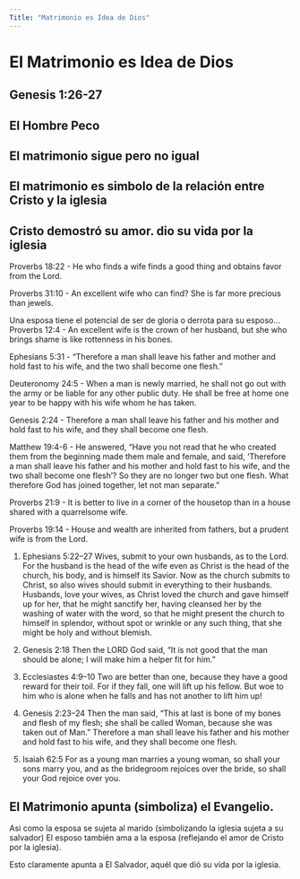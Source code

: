 ```yaml
---
Title: "Matrimonio es Idea de Dios"
---
```

# El Matrimonio es Idea de Dios

## Genesis 1:26-27

## El Hombre Peco

## El matrimonio sigue pero no igual

## El matrimonio es simbolo de la relación entre Cristo y la iglesia

## Cristo demostró su amor. dio su vida por la iglesia


Proverbs 18:22 - He who finds a wife finds a good thing and obtains favor from the Lord.


Proverbs 31:10 - An excellent wife who can find? She is far more precious than jewels.

Una esposa tiene el potencial de ser de gloria o derrota para su esposo...
Proverbs 12:4 - An excellent wife is the crown of her husband, but she who brings shame is like rottenness in his bones.

Ephesians 5:31 - “Therefore a man shall leave his father and mother and hold fast to his wife, and the two shall become one flesh.”

Deuteronomy 24:5 - When a man is newly married, he shall not go out with the army or be liable for any other public duty. He shall be free at home one year to be happy with his wife whom he has taken.

Genesis 2:24 - Therefore a man shall leave his father and his mother and hold fast to his wife, and they shall become one flesh.

Matthew 19:4-6 - He answered, “Have you not read that he who created them from the beginning made them male and female, and said, ‘Therefore a man shall leave his father and his mother and hold fast to his wife, and the two shall become one flesh’? So they are no longer two but one flesh. What therefore God has joined together, let not man separate.”

Proverbs 21:9 - It is better to live in a corner of the housetop than in a house shared with a quarrelsome wife.

Proverbs 19:14 - House and wealth are inherited from fathers, but a prudent wife is from the Lord.

1. Ephesians 5:22–27
Wives, submit to your own husbands, as to the Lord. For the husband is the head of the wife even as Christ is the head of the church, his body, and is himself its Savior. Now as the church submits to Christ, so also wives should submit in everything to their husbands. Husbands, love your wives, as Christ loved the church and gave himself up for her, that he might sanctify her, having cleansed her by the washing of water with the word, so that he might present the church to himself in splendor, without spot or wrinkle or any such thing, that she might be holy and without blemish. 

2. Genesis 2:18
Then the LORD God said, “It is not good that the man should be alone; I will make him a helper fit for him.”

7. Ecclesiastes 4:9–10
Two are better than one, because they have a good reward for their toil. For if they fall, one will lift up his fellow. But woe to him who is alone when he falls and has not another to lift him up!

8. Genesis 2:23–24
Then the man said, “This at last is bone of my bones
and flesh of my flesh;
she shall be called Woman,
because she was taken out of Man.”
Therefore a man shall leave his father and his mother and hold fast to his wife, and they shall become one flesh.

9. Isaiah 62:5
For as a young man marries a young woman,
so shall your sons marry you,
and as the bridegroom rejoices over the bride,
so shall your God rejoice over you.





## El Matrimonio apunta (simboliza) el Evangelio.



Asi como la esposa se sujeta al marido (simbolizando la iglesia sujeta a su salvador) El esposo también ama a la esposa (reflejando el amor de Cristo por la iglesia). 

Esto claramente apunta a El Salvador, aquél que dió su vida por la iglesia. 
